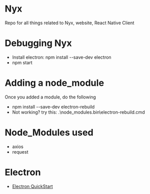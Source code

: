 # Nyx
Repo for all things related to Nyx, website, React Native Client

# Debugging Nyx
* Install electron: npm install --save-dev electron
* npm start

# Adding a node_module
Once you added a module, do the following
* npm install --save-dev electron-rebuild
* Not working? try this: .\node_modules\.bin\electron-rebuild.cmd

# Node_Modules used
* axios
* request

# Electron 
* [Electron QuickStart](https://www.electronjs.org/docs/v14-x-y/tutorial/quick-start)
